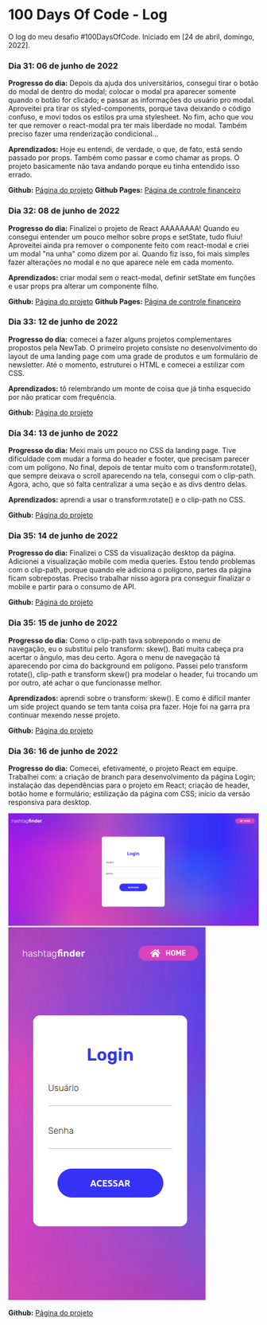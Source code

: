 # 100 Days Of Code - Log

O log do meu desafio #100DaysOfCode. Iniciado em [24 de abril, domingo, 2022].

### Dia 31: 06 de junho de 2022

**Progresso do dia:** Depois da ajuda dos universitários, consegui tirar o botão do modal de dentro do modal; colocar o modal pra aparecer somente quando o botão for clicado; e passar as informações do usuário pro modal. Aproveitei pra tirar os styled-components, porque tava deixando o código confuso, e movi todos os estilos pra uma stylesheet. No fim, acho que vou ter que remover o react-modal pra ter mais liberdade no modal. Também preciso fazer uma renderização condicional...

**Aprendizados:** Hoje eu entendi, de verdade, o que, de fato, está sendo passado por props. Também como passar e como chamar as props. O projeto basicamente não tava andando porque eu tinha entendido isso errado.

**Github:** [Página do projeto](https://github.com/sarahrubia/app-pagamentos)
**Github Pages:** [Página de controle financeiro](https://sarahrubia.github.io/app-pagamentos/)

### Dia 32: 08 de junho de 2022

**Progresso do dia:** Finalizei o projeto de React AAAAAAAA! Quando eu consegui entender um pouco melhor sobre props e setState, tudo fluiu! Aproveitei ainda pra remover o componente feito com react-modal e criei um modal "na unha" como dizem por aí. Quando fiz isso, foi mais simples fazer alterações no modal e no que aparece nele em cada momento.  

**Aprendizados:** criar modal sem o react-modal, definir setState em funções e usar props pra alterar um componente filho.

**Github:** [Página do projeto](https://github.com/sarahrubia/app-pagamentos)
**Github Pages:** [Página de controle financeiro](https://sarahrubia.github.io/app-pagamentos/)

### Dia 33: 12 de junho de 2022

**Progresso do dia:** comecei a fazer alguns projetos complementares propostos pela NewTab. O primeiro projeto consiste no desenvolvimento do layout de uma landing page com uma grade de produtos e um formulário de newsletter. Até o momento, estruturei o HTML e comecei a estilizar com CSS.

**Aprendizados:** tô relembrando um monte de coisa que já tinha esquecido por não praticar com frequência.

**Github:** [Página do projeto](https://github.com/sarahrubia/newsletter-landing-page)

### Dia 34: 13 de junho de 2022

**Progresso do dia:** Mexi mais um pouco no CSS da landing page. Tive dificuldade com mudar a forma do header e footer, que precisam parecer com um polígono. No final, depois de tentar muito com o transform:rotate(), que sempre deixava o scroll aparecendo na tela, consegui com o clip-path. Agora, acho, que só falta centralizar a uma seção e as divs dentro delas.

**Aprendizados:** aprendi a usar o transform:rotate() e o clip-path no CSS.

**Github:** [Página do projeto](https://github.com/sarahrubia/newsletter-landing-page)

### Dia 35: 14 de junho de 2022

**Progresso do dia:** Finalizei o CSS da visualização desktop da página. Adicionei a visualização mobile com media queries. Estou tendo problemas com o clip-path, porque quando ele adiciona o polígono, partes da página ficam sobrepostas. Preciso trabalhar nisso agora pra conseguir finalizar o mobile e partir para o consumo de API.

**Github:** [Página do projeto](https://github.com/sarahrubia/newsletter-landing-page)

### Dia 35: 15 de junho de 2022

**Progresso do dia:** Como o clip-path tava sobrepondo o menu de navegação, eu o substituí pelo transform: skew(). Bati muita cabeça pra acertar o ângulo, mas deu certo. Agora o menu de navegação tá aparecendo por cima do background em polígono. Passei pelo transform rotate(), clip-path e transform skew() pra modelar o header, fui trocando um por outro, até achar o que funcionasse melhor.

**Aprendizados:** aprendi sobre o transform: skew(). E como é difícil manter um side project quando se tem tanta coisa pra fazer. Hoje foi na garra pra continuar mexendo nesse projeto.

**Github:** [Página do projeto](https://github.com/sarahrubia/newsletter-landing-page)

### Dia 36: 16 de junho de 2022

**Progresso do dia:** Comecei, efetivamente, o projeto React em equipe. Trabalhei com: a criação de branch para desenvolvimento da página Login; instalação das dependências para o projeto em React; criação de header, botão home e formulário; estilização da página com CSS; início da versão responsiva para desktop.

![Desktop view](https://github.com/sarahrubia/100-days-of-code/blob/master/imgs/tela_login_desktop.png)
![Mobile view](https://github.com/sarahrubia/100-days-of-code/blob/master/imgs/tela_login_mobile.png)

**Github:** [Página do projeto](https://github.com/sarahrubia/Projeto-hashtagFinder)

